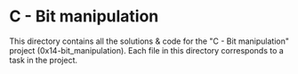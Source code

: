 # C - Bit manipulation
This directory contains all the solutions & code for the "C - Bit manipulation" project (0x14-bit_manipulation).
Each file in this directory corresponds to a task in the project.